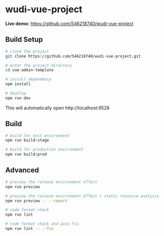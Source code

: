 # wudi-vue-project

**Live demo:** https://github.com/546218740/wudi-vue-project

## Build Setup

```bash
# clone the project
git clone https://github.com/546218740/wudi-vue-project.git

# enter the project directory
cd vue-admin-template

# install dependency
npm install

# develop
npm run dev
```

This will automatically open http://localhost:9528

## Build

```bash
# build for test environment
npm run build:stage

# build for production environment
npm run build:prod
```

## Advanced

```bash
# preview the release environment effect
npm run preview

# preview the release environment effect + static resource analysis
npm run preview -- --report

# code format check
npm run lint

# code format check and auto fix
npm run lint -- --fix
```
